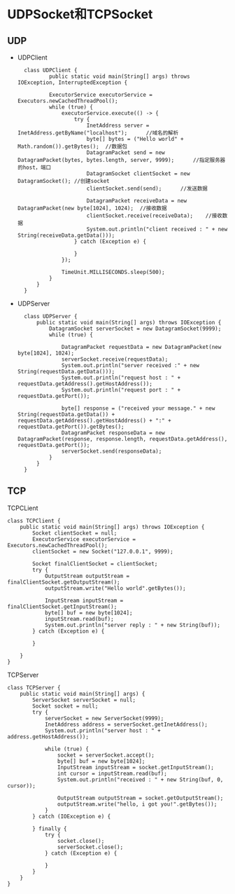 # UDPSocket和TCPSocket

## UDP
* UDPClient


		class UDPClient {
			    public static void main(String[] args) throws IOException, InterruptedException {
			
		        ExecutorService executorService = Executors.newCachedThreadPool();
		        while (true) {
		            executorService.execute(() -> {
		                try {
		                    InetAddress server = InetAddress.getByName("localhost");      //域名的解析
		                    byte[] bytes = ("Hello world" + Math.random()).getBytes();  //数据包
		                    DatagramPacket send = new DatagramPacket(bytes, bytes.length, server, 9999);      //指定服务器的host，端口
		                    DatagramSocket clientSocket = new DatagramSocket(); //创建socket
		                    clientSocket.send(send);      //发送数据
		
		                    DatagramPacket receiveData = new DatagramPacket(new byte[1024], 1024);  //接收数据
		                    clientSocket.receive(receiveData);    //接收数据
		                    System.out.println("client received : " + new String(receiveData.getData()));
		                } catch (Exception e) {
		
		                }
		            });
		
		            TimeUnit.MILLISECONDS.sleep(500);
		        }
		    }
		}
* UDPServer


		class UDPServer {
		    public static void main(String[] args) throws IOException {
		        DatagramSocket serverSocket = new DatagramSocket(9999);
		        while (true) {
		
		            DatagramPacket requestData = new DatagramPacket(new byte[1024], 1024);
		            serverSocket.receive(requestData);
		            System.out.println("server received :" + new String(requestData.getData()));
		            System.out.println("request host : " + requestData.getAddress().getHostAddress());
		            System.out.println("request port : " + requestData.getPort());
		
		            byte[] response = ("received your message." + new String(requestData.getData()) + requestData.getAddress().getHostAddress() + ":" + requestData.getPort()).getBytes();
		            DatagramPacket responseData = new DatagramPacket(response, response.length, requestData.getAddress(), requestData.getPort());
		            serverSocket.send(responseData);
		        }
		    }
		}

## TCP

TCPCLient

	class TCPClient {
	    public static void main(String[] args) throws IOException {
	        Socket clientSocket = null;
	        ExecutorService executorService = Executors.newCachedThreadPool();
	        clientSocket = new Socket("127.0.0.1", 9999);
	
	        Socket finalClientSocket = clientSocket;
	        try {
	            OutputStream outputStream = finalClientSocket.getOutputStream();
	            outputStream.write("Hello world".getBytes());
	
	            InputStream inputStream = finalClientSocket.getInputStream();
	            byte[] buf = new byte[1024];
	            inputStream.read(buf);
	            System.out.println("server reply : " + new String(buf));
	        } catch (Exception e) {
	
	        }
	
	    }
	}

TCPServer

	class TCPServer {
	    public static void main(String[] args) {
	        ServerSocket serverSocket = null;
	        Socket socket = null;
	        try {
	            serverSocket = new ServerSocket(9999);
	            InetAddress address = serverSocket.getInetAddress();
	            System.out.println("server host : " + address.getHostAddress());
	
	            while (true) {
	                socket = serverSocket.accept();
	                byte[] buf = new byte[1024];
	                InputStream inputStream = socket.getInputStream();
	                int cursor = inputStream.read(buf);
	                System.out.println("received : " + new String(buf, 0, cursor));
	
	                OutputStream outputStream = socket.getOutputStream();
	                outputStream.write("hello, i got you!".getBytes());
	            }
	        } catch (IOException e) {
	
	        } finally {
	            try {
	                socket.close();
	                serverSocket.close();
	            } catch (Exception e) {
	
	            }
	        }
	    }
	}		